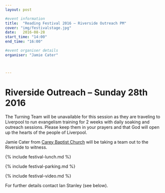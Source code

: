```yaml
---
layout: post

#event information
title:  "Reading Festival 2016 – Riverside Outreach PM"
cover: "img/festivalstage.jpg"
date:   2016-08-28
start_time: "14:00"
end_time: "16:00"

#event organiser details
organiser: "Jamie Cater"



---
```


# Riverside Outreach – Sunday 28th 2016

The Turning Team will be unavailable for this session as they are traveling to Liverpool to run evangelism training for 2 weeks with daily soaking and outreach sessions. Please keep them in your prayers and that God will open up the hearts of the people of Liverpool.

Jamie Cater from [Carey Baptist Church](http://www.careybaptistchurch.org.uk) will be taking a team out to the Riverside to witness.

{% include festival-lunch.md %}

{% include festival-parking.md %}

{% include festival-video.md %}

For further details contact Ian Stanley (see below).
